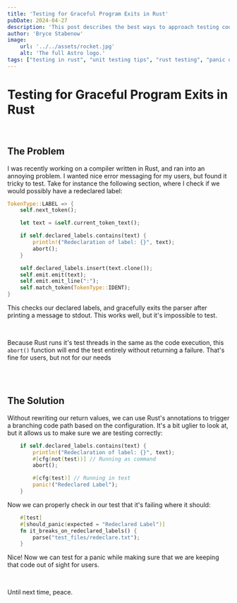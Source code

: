 ```yaml
---
title: 'Testing for Graceful Program Exits in Rust'
pubDate: 2024-04-27
description: 'This post describes the best ways to approach testing code paths in Rust where you would normally fail gracefully'
author: 'Bryce Stabenow'
image:
    url: '../../assets/rocket.jpg'
    alt: 'The full Astro logo.'
tags: ["testing in rust", "unit testing tips", "rust testing", "panic during testing rust"]
---
```

# Testing for Graceful Program Exits in Rust

<br/>

## The Problem

I was recently working on a compiler written in Rust, and ran into an annoying problem. I wanted nice error messaging for my users, but found it tricky to test. Take for instance the following section, where I check if we would possibly have a redeclared label:

```rust
TokenType::LABEL => {
    self.next_token();

    let text = &self.current_token_text();

    if self.declared_labels.contains(text) {
        println!("Redeclaration of label: {}", text);
        abort();
    }

    self.declared_labels.insert(text.clone());
    self.emit.emit(text);
    self.emit.emit_line(":");
    self.match_token(TokenType::IDENT);
}
```

This checks our declared labels, and gracefully exits the parser after printing a message to stdout. This works well, but it's impossible to test.

<br/>

Because Rust runs it's test threads in the same as the code execution, this `abort()` function will end the test entirely without returning a failure. That's fine for users, but not for our needs

<br/>

<br/>

## The Solution

Without rewriting our return values, we can use Rust's annotations to trigger a branching code path based on the configuration. It's a bit uglier to look at, but it allows us to make sure we are testing correctly:

```rust
    if self.declared_labels.contains(text) {
        println!("Redeclaration of label: {}", text);
        #[cfg(not(test))] // Running as command
        abort();

        #[cfg(test)] // Running in test
        panic!("Redeclared Label");
    }
```

Now we can properly check in our test that it's failing where it should:

```rust
    #[test]
    #[should_panic(expected = "Redeclared Label")]
    fn it_breaks_on_redeclared_labels() {
        parse("test_files/redeclare.txt");
    }
```

Nice! Now we can test for a panic while making sure that we are keeping that code out of sight for users.

<br/>

Until next time, peace.